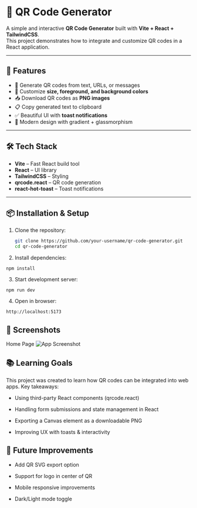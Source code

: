 # 📱 QR Code Generator

A simple and interactive **QR Code Generator** built with **Vite + React + TailwindCSS**.  
This project demonstrates how to integrate and customize QR codes in a React application.

---

## 🚀 Features
- 🔑 Generate QR codes from text, URLs, or messages
- 🎨 Customize **size, foreground, and background colors**
- 📥 Download QR codes as **PNG images**
- 📋 Copy generated text to clipboard
- ✅ Beautiful UI with **toast notifications**
- 🌌 Modern design with gradient + glassmorphism

---

## 🛠️ Tech Stack
- **Vite** – Fast React build tool
- **React** – UI library
- **TailwindCSS** – Styling
- **qrcode.react** – QR code generation
- **react-hot-toast** – Toast notifications

---

## 📦 Installation & Setup

1. Clone the repository:
   ```bash
   git clone https://github.com/your-username/qr-code-generator.git
   cd qr-code-generator


2. Install dependencies:

```
npm install
```

3. Start development server:

```
npm run dev
```

4. Open in browser:

```
http://localhost:5173
```

## 📸 Screenshots
Home Page
![App Screenshot](./public/qrcodegen.png)


## 📚 Learning Goals
This project was created to learn how QR codes can be integrated into web apps. 
Key takeaways:

- Using third-party React components (qrcode.react)

- Handling form submissions and state management in React

- Exporting a Canvas element as a downloadable PNG

- Improving UX with toasts & interactivity

## 🔮 Future Improvements
- Add QR SVG export option

- Support for logo in center of QR

- Mobile responsive improvements

- Dark/Light mode toggle


